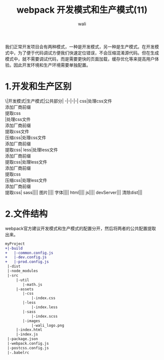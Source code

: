 ﻿---
layout: post
title: webpack 开发模式和生产模式(11)
tagline: webpack教程
category: webpack      #分类
author: wali    #作者
tag: webpack     #标签
ghurl:      #github url
ghurl_zip:  #github zip下载
comments: true
post_nav: []
group_tag: webpack4.x 教程
---

我们正常开发项目会有两种模式，一种是开发模式，另一种是生产模式。在开发模式中，为了便于代码调试方便我们快速定位错误，不会压缩混淆源代码。但在生成模式中，就不需要调试代码，而是需要更快的页面加载，缓存优化等来提高用户体验。因此开发环境和生产环境需要单独配置。


# 1.开发和生产区别

\\|开发模式|生产模式|公共部分|
-|-|-|-|
css|处理css文件<br>添加厂商前缀<br>提取css<br>|处理css文件<br>添加厂商前缀<br>提取css文件<br>压缩css|处理css文件<br>添加厂商前缀<br>提取css|
less|处理less文件<br>添加厂商前缀<br>提取css|处理less文件<br>添加厂商前缀<br>提取css<br>压缩css|处理less文件<br>添加厂商前缀<br>提取css|
sass||||
图片||||
字体||||
html||||
js||||
devServer|||
清除dist|||


# 2.文件结构

webpack官方建议开发模式和生产模式的配置分开，然后将两者的公共配置提取出来。

```diff
myProject
+|-build
+   |-common.config.js
+   |-dev.config.js
+   |-prod.config.js
 |-dist
 |-node_modules
 |-src
     |-util
        |-math.js
     |-assets
        |-css
            |-index.css
        |-less
            |-index.less     
        |-sass
            |-index.scss
        |-images
            |-wali_logo.png
     |-index.html
     |-index.js
 |-package.json
 |-webpack.config.js
 |-postcss.config.js
 |-.babelrc
```














